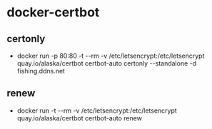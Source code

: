 # docker-certbot

## certonly
* docker run -p 80:80 -t --rm -v /etc/letsencrypt:/etc/letsencrypt quay.io/alaska/certbot certbot-auto certonly --standalone -d fishing.ddns.net

## renew
* docker run -t --rm -v /etc/letsencrypt:/etc/letsencrypt quay.io/alaska/certbot certbot-auto renew
